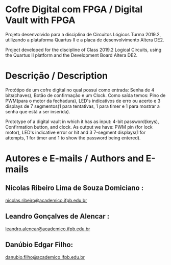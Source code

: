 # Cofre Digital com FPGA / Digital Vault with FPGA

Projeto desenvolvido para a disciplina de Circuitos Lógicos Turma 2019.2, utilizando a plataforma Quartus II e a placa de desenvolvimento Altera DE2.  

Project developed for the discipline of Class 2019.2 Logical Circuits, using the Quartus II platform and the Development Board Altera DE2.

# Descrição / Description

Protótipo de um cofre digital no qual possui como entrada: Senha de 4 bits(chaves), Botão de confirmação e um Clock. Como saída temos: Pino de PWM(para o motor da fechadura), LED's indicativos de erro ou acerto e 3 displays de 7 segmentos(1 para tentativas, 1 para timer e 1 para mostrar a senha que está a ser inserida).

Prototype of a digital vault in which it has as input: 4-bit password(keys), Confirmation button, and clock. As output we have: PWM pin (for lock motor), LED's indicative error or hit and 3 7-segment displays(1 for attempts, 1 for timer and 1 to show the password being entered).

# Autores e E-mails / Authors and E-mails

## Nícolas Ribeiro Lima de Souza Domiciano : 
nicolas.ribeiro@academico.ifpb.edu.br
## Leandro Gonçalves de Alencar :
leandro.alencar@academico.ifpb.edu.br
## Danúbio Edgar Filho:
danubio.filho@academico.ifpb.edu.br